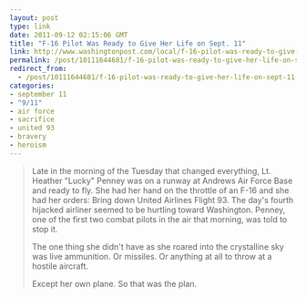 ```yaml
---
layout: post
type: link
date: 2011-09-12 02:15:06 GMT
title: "F-16 Pilot Was Ready to Give Her Life on Sept. 11"
link: http://www.washingtonpost.com/local/f-16-pilot-was-ready-to-give-her-life-on-sept-11/2011/09/06/gIQAMpcODK_story.html?sub=AR
permalink: /post/10111644681/f-16-pilot-was-ready-to-give-her-life-on-sept-11
redirect_from: 
  - /post/10111644681/f-16-pilot-was-ready-to-give-her-life-on-sept-11
categories:
- september 11
- "9/11"
- air force
- sacrifice
- united 93
- bravery
- heroism
---
```

<blockquote><p>Late in the morning of the Tuesday that changed everything, Lt. Heather "Lucky" Penney was on a runway at Andrews Air Force Base and ready to fly. She had her hand on the throttle of an F-16 and she had her orders: Bring down United Airlines Flight 93. The day's fourth hijacked airliner seemed to be hurtling toward Washington. Penney, one of the first two combat pilots in the air that morning, was told to stop it.</p>
<p>The one thing she didn't have as she roared into the crystalline sky was live ammunition. Or missiles. Or anything at all to throw at a hostile aircraft.</p>
<p>Except her own plane. So that was the plan.</p></blockquote>
